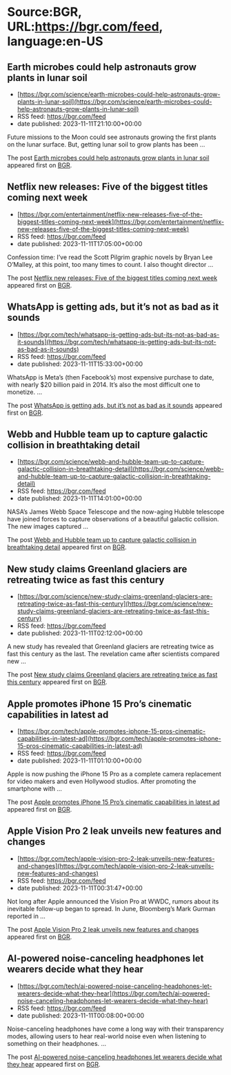 # Source:BGR, URL:https://bgr.com/feed, language:en-US

## Earth microbes could help astronauts grow plants in lunar soil
 - [https://bgr.com/science/earth-microbes-could-help-astronauts-grow-plants-in-lunar-soil](https://bgr.com/science/earth-microbes-could-help-astronauts-grow-plants-in-lunar-soil)
 - RSS feed: https://bgr.com/feed
 - date published: 2023-11-11T21:10:00+00:00

<p>Future missions to the Moon could see astronauts growing the first plants on the lunar surface. But, getting lunar soil to grow plants has been &#8230;</p>
<p>The post <a href="https://bgr.com/science/earth-microbes-could-help-astronauts-grow-plants-in-lunar-soil/">Earth microbes could help astronauts grow plants in lunar soil</a> appeared first on <a href="https://bgr.com">BGR</a>.</p>

## Netflix new releases: Five of the biggest titles coming next week
 - [https://bgr.com/entertainment/netflix-new-releases-five-of-the-biggest-titles-coming-next-week](https://bgr.com/entertainment/netflix-new-releases-five-of-the-biggest-titles-coming-next-week)
 - RSS feed: https://bgr.com/feed
 - date published: 2023-11-11T17:05:00+00:00

<p>Confession time: I&#8217;ve read the Scott Pilgrim graphic novels by Bryan Lee O&#8217;Malley, at this point, too many times to count. I also thought director &#8230;</p>
<p>The post <a href="https://bgr.com/entertainment/netflix-new-releases-five-of-the-biggest-titles-coming-next-week/">Netflix new releases: Five of the biggest titles coming next week</a> appeared first on <a href="https://bgr.com">BGR</a>.</p>

## WhatsApp is getting ads, but it’s not as bad as it sounds
 - [https://bgr.com/tech/whatsapp-is-getting-ads-but-its-not-as-bad-as-it-sounds](https://bgr.com/tech/whatsapp-is-getting-ads-but-its-not-as-bad-as-it-sounds)
 - RSS feed: https://bgr.com/feed
 - date published: 2023-11-11T15:33:00+00:00

<p>WhatsApp is Meta&#8217;s (then Facebook&#8217;s) most expensive purchase to date, with nearly $20 billion paid in 2014. It&#8217;s also the most difficult one to monetize. &#8230;</p>
<p>The post <a href="https://bgr.com/tech/whatsapp-is-getting-ads-but-its-not-as-bad-as-it-sounds/">WhatsApp is getting ads, but it&#8217;s not as bad as it sounds</a> appeared first on <a href="https://bgr.com">BGR</a>.</p>

## Webb and Hubble team up to capture galactic collision in breathtaking detail
 - [https://bgr.com/science/webb-and-hubble-team-up-to-capture-galactic-collision-in-breathtaking-detail](https://bgr.com/science/webb-and-hubble-team-up-to-capture-galactic-collision-in-breathtaking-detail)
 - RSS feed: https://bgr.com/feed
 - date published: 2023-11-11T14:01:00+00:00

<p>NASA’s James Webb Space Telescope and the now-aging Hubble telescope have joined forces to capture observations of a beautiful galactic collision. The new images captured &#8230;</p>
<p>The post <a href="https://bgr.com/science/webb-and-hubble-team-up-to-capture-galactic-collision-in-breathtaking-detail/">Webb and Hubble team up to capture galactic collision in breathtaking detail</a> appeared first on <a href="https://bgr.com">BGR</a>.</p>

## New study claims Greenland glaciers are retreating twice as fast this century
 - [https://bgr.com/science/new-study-claims-greenland-glaciers-are-retreating-twice-as-fast-this-century](https://bgr.com/science/new-study-claims-greenland-glaciers-are-retreating-twice-as-fast-this-century)
 - RSS feed: https://bgr.com/feed
 - date published: 2023-11-11T02:12:00+00:00

<p>A new study has revealed that Greenland glaciers are retreating twice as fast this century as the last. The revelation came after scientists compared new &#8230;</p>
<p>The post <a href="https://bgr.com/science/new-study-claims-greenland-glaciers-are-retreating-twice-as-fast-this-century/">New study claims Greenland glaciers are retreating twice as fast this century</a> appeared first on <a href="https://bgr.com">BGR</a>.</p>

## Apple promotes iPhone 15 Pro’s cinematic capabilities in latest ad
 - [https://bgr.com/tech/apple-promotes-iphone-15-pros-cinematic-capabilities-in-latest-ad](https://bgr.com/tech/apple-promotes-iphone-15-pros-cinematic-capabilities-in-latest-ad)
 - RSS feed: https://bgr.com/feed
 - date published: 2023-11-11T01:10:00+00:00

<p>Apple is now pushing the iPhone 15 Pro as a complete camera replacement for video makers and even Hollywood studios. After promoting the smartphone with &#8230;</p>
<p>The post <a href="https://bgr.com/tech/apple-promotes-iphone-15-pros-cinematic-capabilities-in-latest-ad/">Apple promotes iPhone 15 Pro&#8217;s cinematic capabilities in latest ad</a> appeared first on <a href="https://bgr.com">BGR</a>.</p>

## Apple Vision Pro 2 leak unveils new features and changes
 - [https://bgr.com/tech/apple-vision-pro-2-leak-unveils-new-features-and-changes](https://bgr.com/tech/apple-vision-pro-2-leak-unveils-new-features-and-changes)
 - RSS feed: https://bgr.com/feed
 - date published: 2023-11-11T00:31:47+00:00

<p>Not long after Apple announced the Vision Pro at WWDC, rumors about its inevitable follow-up began to spread. In June, Bloomberg&#8217;s Mark Gurman reported in &#8230;</p>
<p>The post <a href="https://bgr.com/tech/apple-vision-pro-2-leak-unveils-new-features-and-changes/">Apple Vision Pro 2 leak unveils new features and changes</a> appeared first on <a href="https://bgr.com">BGR</a>.</p>

## AI-powered noise-canceling headphones let wearers decide what they hear
 - [https://bgr.com/tech/ai-powered-noise-canceling-headphones-let-wearers-decide-what-they-hear](https://bgr.com/tech/ai-powered-noise-canceling-headphones-let-wearers-decide-what-they-hear)
 - RSS feed: https://bgr.com/feed
 - date published: 2023-11-11T00:08:00+00:00

<p>Noise-canceling headphones have come a long way with their transparency modes, allowing users to hear real-world noise even when listening to something on their headphones. &#8230;</p>
<p>The post <a href="https://bgr.com/tech/ai-powered-noise-canceling-headphones-let-wearers-decide-what-they-hear/">AI-powered noise-canceling headphones let wearers decide what they hear</a> appeared first on <a href="https://bgr.com">BGR</a>.</p>

